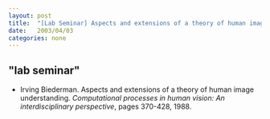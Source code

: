 ```yaml
---
layout: post
title:  "[Lab Seminar] Aspects and extensions of a theory of human image understanding"
date:   2003/04/03
categories: none
---
```



 
 



<h2>"lab seminar"</h2>
<!-- BEGIN BIBLIOGRAPHY references -->
<!--
    DO NOT MODIFY THIS BIBLIOGRAPHY BY HAND!  IT IS MAINTAINED AUTOMATICALLY!
    YOUR CHANGES WILL BE LOST THE NEXT TIME IT IS UPDATED!
--> 
<!-- Generated by: /home/yschoe/nn/tex/bib2html/bib2html -d references bib2html.aux bib2html.tmp -->
<UL>

<!-- Authors: Biederman Irving -->
<LI><A NAME="biederman1988aspects">Irving</A> Biederman.
Aspects and extensions of a theory of human image understanding.
<CITE>Computational processes in human vision: An interdisciplinary
  perspective</CITE>, pages 370-428, 1988.

</LI></UL>

<!-- END BIBLIOGRAPHY references -->


 

